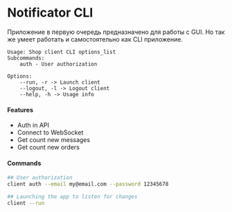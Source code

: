 Notificator CLI
===

Приложение в первую очередь предназначено для работы с GUI. 
Но так же умеет работать и самостоятельно как CLI приложение.

```shell title="Help app"
Usage: Shop client CLI options_list
Subcommands: 
    auth - User authorization

Options: 
    --run, -r -> Launch client 
    --logout, -l -> Logout client 
    --help, -h -> Usage info 
```

#### Features

* Auth in API
* Connect to WebSocket
* Get count new messages
* Get count new orders

#### Commands

```bash
## User authorization
client auth --email my@email.com --password 12345678

## Launching the app to listen for changes
client --run
```